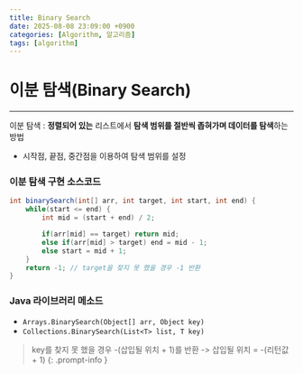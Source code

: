```yaml
---
title: Binary Search
date: 2025-08-08 23:09:00 +0900
categories: [Algorithm, 알고리즘]
tags: [algorithm]
---
```


# 이분 탐색(Binary Search)
---
이분 탐색 : **정렬되어 있는** 리스트에서 **탐색 범위를 절반씩 좁혀가며 데이터를 탐색**하는 방법
- 시작점, 끝점, 중간점을 이용하여 탐색 범위를 설정

### 이분 탐색 구현 소스코드
```java
int binarySearch(int[] arr, int target, int start, int end) {
    while(start <= end) {
        int mid = (start + end) / 2;

        if(arr[mid] == target) return mid;
        else if(arr[mid] > target) end = mid - 1;
        else start = mid + 1;
    }
    return -1; // target을 찾지 못 했을 경우 -1 반환
}
```

### Java 라이브러리 메소드
- `Arrays.BinarySearch(Object[] arr, Object key)`
- `Collections.BinarySearch(List<T> list, T key)`

> key를 찾지 못 했을 경우 -(삽입될 위치 + 1)를 반환 -> 삽입될 위치 = -(리턴값 + 1)
{: .prompt-info }

